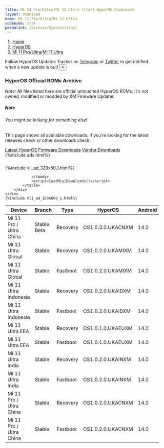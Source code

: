 ```yaml
---
title: Mi 11 Pro/Ultra/Mi 11 Ultra (star) HyperOS Downloads
layout: download
name: Mi 11 Pro/Ultra/Mi 11 Ultra
codename: star
permalink: /archive/hyperos/star/
---
```

<nav aria-label="breadcrumb">
    <ol class="breadcrumb">
        <li class="breadcrumb-item"><a href="/">Home</a></li>
        <li class="breadcrumb-item"><a href="/hyperos/">HyperOS</a></li>
        <li class="breadcrumb-item active" aria-current="page"><a href="/hyperos/star/">Mi 11 Pro/Ultra/Mi 11 Ultra</a></li>
    </ol>
</nav>
<div class="alert alert-primary alert-dismissible fade show" role="alert">
    Follow HyperOS Updates Tracker on <a href="https://t.me/MIUIUpdatesTracker" class="alert-link">Telegram</a>
     or <a href="https://twitter.com/MiFwUpdater" class="alert-link">Twitter</a> to get notified when a new update is out!
    <button type="button" class="close" data-dismiss="alert" aria-label="Close">
        <span aria-hidden="true">&times;</span>
    </button>
</div>

### HyperOS Official ROMs Archive
*Note*: All files listed here are official untouched HyperOS ROMs. It's not owned, modified or modded by XM Firmware Updater.
<div class="card">
  <div class="card-body">
    <h5 class="card-title">Note</h5>
    <h6 class="card-subtitle mb-2 text-muted">You might be looking for something else!</h6>
    <p class="card-text">This page shows all available downloads.
     If you're looking for the latest releases check or other downloads check:</p>
    <a href="/hyperos/star/" class="card-link">Latest HyperOS</a>
    <a href="/firmware/star/" class="card-link">Firmware Downloads</a>
    <a href="/vendor/star/" class="card-link">Vendor Downloads</a>
  </div>
</div>
{%include ads.html%}
<div class="row justify-content-center">
    <div class="col-10">
        <div class="table-responsive-md" style="margin-top: 25px;">
            {%include vli_ad_320x50_1.html%}
            <table id="miui" class="display dt-responsive nowrap compact table table-striped table-hover table-sm">
                <thead class="thead-dark">
                    <tr>
                        <th data-ref="device">Device</th>
                        <th data-ref="branch">Branch</th>
                        <th data-ref="type">Type</th>
                        <th data-ref="miui">HyperOS</th>
                        <th data-ref="android">Android</th>
                        <th data-ref="size">Size</th>
                        <th data-ref="size">Date</th>
                        <th data-ref="link">Link</th>
                    </tr>
                </thead>
                <tbody>
                <tr><td>Mi 11 Pro / Ultra China</td><td>Stable Beta</td><td>Recovery</td><td>OS1.0.3.0.UKACNXM</td><td>14.0</td><td>5.8 GB</td><td>2024-06-25</td><td><a href="/hyperos/star/stable beta/OS1.0.3.0.UKACNXM/">Download</a></td></tr>
<tr><td>Mi 11 Ultra Global</td><td>Stable</td><td>Recovery</td><td>OS1.0.2.0.UKAMIXM</td><td>14.0</td><td>5.2 GB</td><td>2024-05-30</td><td><a href="/hyperos/star/stable/OS1.0.2.0.UKAMIXM/">Download</a></td></tr>
<tr><td>Mi 11 Ultra Global</td><td>Stable</td><td>Fastboot</td><td>OS1.0.2.0.UKAMIXM</td><td>14.0</td><td>6.4 GB</td><td>2024-05-16</td><td><a href="/hyperos/star/stable/OS1.0.2.0.UKAMIXM/">Download</a></td></tr>
<tr><td>Mi 11 Ultra Indonesia</td><td>Stable</td><td>Recovery</td><td>OS1.0.2.0.UKAIDXM</td><td>14.0</td><td>5.2 GB</td><td>2024-05-30</td><td><a href="/hyperos/star/stable/OS1.0.2.0.UKAIDXM/">Download</a></td></tr>
<tr><td>Mi 11 Ultra Indonesia</td><td>Stable</td><td>Fastboot</td><td>OS1.0.2.0.UKAIDXM</td><td>14.0</td><td>6.0 GB</td><td>2024-05-17</td><td><a href="/hyperos/star/stable/OS1.0.2.0.UKAIDXM/">Download</a></td></tr>
<tr><td>Mi 11 Ultra EEA</td><td>Stable</td><td>Recovery</td><td>OS1.0.1.0.UKAEUXM</td><td>14.0</td><td>5.2 GB</td><td>2024-05-20</td><td><a href="/hyperos/star/stable/OS1.0.1.0.UKAEUXM/">Download</a></td></tr>
<tr><td>Mi 11 Ultra EEA</td><td>Stable</td><td>Fastboot</td><td>OS1.0.1.0.UKAEUXM</td><td>14.0</td><td>6.4 GB</td><td>2024-04-30</td><td><a href="/hyperos/star/stable/OS1.0.1.0.UKAEUXM/">Download</a></td></tr>
<tr><td>Mi 11 Ultra India</td><td>Stable</td><td>Recovery</td><td>OS1.0.2.0.UKAINXM</td><td>14.0</td><td>5.2 GB</td><td>2024-05-16</td><td><a href="/hyperos/star/stable/OS1.0.2.0.UKAINXM/">Download</a></td></tr>
<tr><td>Mi 11 Ultra India</td><td>Stable</td><td>Fastboot</td><td>OS1.0.2.0.UKAINXM</td><td>14.0</td><td>5.9 GB</td><td>2024-04-30</td><td><a href="/hyperos/star/stable/OS1.0.2.0.UKAINXM/">Download</a></td></tr>
<tr><td>Mi 11 Pro / Ultra China</td><td>Stable</td><td>Recovery</td><td>OS1.0.2.0.UKACNXM</td><td>14.0</td><td>5.7 GB</td><td>2024-04-15</td><td><a href="/hyperos/star/stable/OS1.0.2.0.UKACNXM/">Download</a></td></tr>
<tr><td>Mi 11 Pro / Ultra China</td><td>Stable</td><td>Fastboot</td><td>OS1.0.2.0.UKACNXM</td><td>14.0</td><td>7.1 GB</td><td>2024-04-10</td><td><a href="/hyperos/star/stable/OS1.0.2.0.UKACNXM/">Download</a></td></tr>

                </tbody>
                <script>loadMiuiDownloads()</script>
            </table>
        </div>
    </div>
    {%include vli_ad_160x600_1.html%}
</div>
